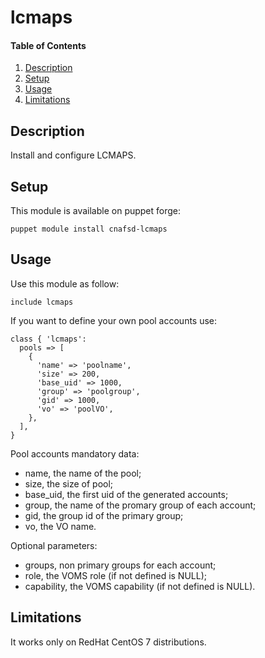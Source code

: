 
# lcmaps

#### Table of Contents

1. [Description](#description)
2. [Setup](#setup)
3. [Usage](#usage)
4. [Limitations](#limitations)

## Description

Install and configure LCMAPS.

## Setup

This module is available on puppet forge:

```
puppet module install cnafsd-lcmaps
```

## Usage

Use this module as follow:

```puppet
include lcmaps
```

If you want to define your own pool accounts use:

```puppet
class { 'lcmaps':
  pools => [
    {
      'name' => 'poolname',
      'size' => 200,
      'base_uid' => 1000,
      'group' => 'poolgroup',
      'gid' => 1000,
      'vo' => 'poolVO',
    },
  ],
}
```

Pool accounts mandatory data:

* name, the name of the pool;
* size, the size of pool;
* base_uid, the first uid of the generated accounts;
* group, the name of the promary group of each account;
* gid, the group id of the primary group;
* vo, the VO name.

Optional parameters:

* groups, non primary groups for each account;
* role, the VOMS role (if not defined is NULL);
* capability, the VOMS capability (if not defined is NULL).

## Limitations

It works only on RedHat CentOS 7 distributions.